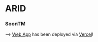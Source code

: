 # ARID

### SoonTM

—> [Web App](https://arid.vercel.app/) has been deployed via [Vercel](https://vercel.com/)!
